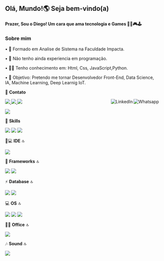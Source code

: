 ## Olá, Mundo!🌎 Seja bem-vindo(a)

#### Prazer, Sou o Diego! Um cara que ama tecnologia e Games 👨‍💻🎮🕹

### Sobre mim
• 🎒 Formado em Analise de Sistema na Faculdade Impacta.

• 💜 Não tenho ainda experiencia em programação.

• 👨‍💻 Tenho conhecimento em: Html, Css, JavaScript,Python.

• 🎯 Objetivo: Pretendo me tornar Desenvolvedor Front-End, Data Science, IA, Machine Learning, Deep Learnig IoT.

📱 **Contato**

<a href="https://www.facebook.com/diegohenriquesales/">
    <img src="https://img.shields.io/badge/Facebook-1877F2?style=for-the-badge&logo=facebook&logoColor=white">

<a href="https://https://www.instagram.com/diegoh.sales/">
    <img src="https://img.shields.io/badge/-Instagram-%23E4405F?style=for-the-badge&logo=instagram&logoColor=white">    

<a href="https://api.whatsapp.com/send?phone=55511972761484">
    <img src="https://img.shields.io/badge/-Whatsapp-4CA143?style=flat&labelColor=4CA143&logo=whatsapp&logoColor=white" title="Text me" align="right" alt="Whatsapp">

<a href="mailto:diegohenrique_sales@hotmail.com">
    <img src="https://img.shields.io/badge/Microsoft_Outlook-0078D4?style=for-the-badge&logo=microsoft-outlook&logoColor=white">

<a href="https://www.linkedin.com/in/diegohsales/">
    <img src="https://img.shields.io/badge/-LinkedIn-blue?style=flat&logo=Linkedin&logoColor=white" title="My Social Network" align="right" alt="LinkedIn">

  <a><img src="https://img.shields.io/badge/DiegoHSales%232449-6633cc?style=flat-square&logo=Discord&logoColor=white" /></a>

🚀 **Skills**

<img src="https://img.shields.io/badge/Python-3776AB?style=for-the-badge&logo=python&logoColor=white">
<img src="https://img.shields.io/badge/HTML5-E34F26?style=for-the-badge&logo=html5&logoColor=white"> 
<img src="https://img.shields.io/badge/JavaScript-F7DF1E?style=for-the-badge&logo=javascript&logoColor=black"> 

👨💻 **IDE** 🔝

<img src="https://img.shields.io/badge/Visual_Studio_Code-0078D4?style=for-the-badge&logo=visual%20studio%20code&logoColor=white">

🚀 **Frameworks** 🔝

<img src="https://img.shields.io/badge/Flask-000000?style=for-the-badge&logo=flask&logoColor=white"> 
<img src="https://img.shields.io/badge/React-20232A?style=for-the-badge&logo=react&logoColor=61DAFB">

⚡ **Database** 🔝

<img src="https://img.shields.io/badge/SQLite-07405E?style=for-the-badge&logo=sqlite&logoColor=white"> <img src="https://img.shields.io/badge/MySQL-00000F?style=for-the-badge&logo=mysql&logoColor=white"> 


💻 **OS** 🔝

<img src="https://img.shields.io/badge/Windows-0078D6?style=for-the-badge&logo=windows&logoColor=white"> <img src="https://img.shields.io/badge/Ubuntu-E95420?style=for-the-badge&logo=ubuntu&logoColor=whitehttps://img.shields.io/badge/Kali_Linux-557C94?style=for-the-badge&logo=kali-linux&logoColor=white"> <img src="https://img.shields.io/badge/Linux_Mint-87CF3E?style=for-the-badge&logo=linux-mint&logoColor=white">

👨‍💻 **Office** 🔝

<img src="https://img.shields.io/badge/Microsoft_Office-D83B01?style=for-the-badge&logo=microsoft-office&logoColor=white">

🎶 **Sound** 🔝

<a href="https://www.spotify.com/br/account/overview/#_=_">
<img src="https://img.shields.io/badge/Spotify-1ED760?&style=for-the-badge&logo=spotify&logoColor=white">
</a>
